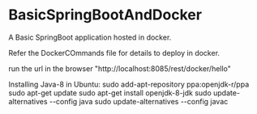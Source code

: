 # BasicSpringBootAndDocker
A Basic SpringBoot application hosted in docker.

Refer the DockerCOmmands file for details to deploy in docker.

run the url in the browser "http://localhost:8085/rest/docker/hello"

Installing Java-8 in Ubuntu:
sudo add-apt-repository ppa:openjdk-r/ppa
sudo apt-get update
sudo apt-get install openjdk-8-jdk
sudo update-alternatives --config java
sudo update-alternatives --config javac


